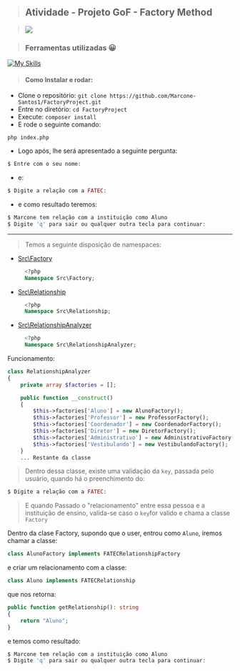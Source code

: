 > ## Atividade - Projeto GoF - Factory Method

>![](http://clubedosgeeks.com.br/wp-content/uploads/2016/01/dormrm.gif)

> ### Ferramentas utilizadas :grinning:
[![My Skills](https://skillicons.dev/icons?i=php,git,github&perline=10)](https://skillicons.dev) 

> #### Como Instalar e rodar:
- Clone o repositório:
```git clone https://github.com/Marcone-Santos1/FactoryProject.git```
- Entre no diretório:
```cd FactoryProject```
- Execute:
```composer install```
- E rode o seguinte comando:
`````shell
php index.php
`````

- Logo após, lhe será apresentado a seguinte pergunta:
```php
$ Entre com o seu nome:  
```
- e:
````php
$ Digite a relação com a FATEC:
````
- e como resultado teremos:
````php
$ Marcone tem relação com a instituição como Aluno
$ Digite 'q' para sair ou qualquer outra tecla para continuar: 
````

---

> Temos a seguinte disposição de namespaces:
- [Src\Factory](src%2FFactory)
  ````php 
    <?php 
    Namespace Src\Factory;
    ````
- [Src\Relationship](src%2FRelationship)
  ````php 
    <?php 
    Namespace Src\Relationship;
    ````
- [Src\RelationshipAnalyzer](src%2FRelationshipAnalyzer)
  ````php 
    <?php 
    Namespace Src\RelationshipAnalyzer;
    ````
Funcionamento:
````php
class RelationshipAnalyzer
{
    private array $factories = [];

    public function __construct()
    {
        $this->factories['Aluno'] = new AlunoFactory();
        $this->factories['Professor'] = new ProfessorFactory();
        $this->factories['Coordenador'] = new CoordenadorFactory();
        $this->factories['Diretor'] = new DiretorFactory();
        $this->factories['Administrativo'] = new AdministrativoFactory();
        $this->factories['Vestibulando'] = new VestibulandoFactory();
    }
    ... Restante da classe
````
> Dentro dessa classe, existe uma validação da `key`, passada pelo usuário, quando há o preenchimento do: 
````php
$ Digite a relação com a FATEC:
````

> E quando Passado o "relacionamento" entre essa pessoa e a instituição de ensino, valida-se caso o `key`for valido e chama a classe `Factory`

Dentro da clase Factory, supondo que o user, entrou como `Aluno`, iremos chamar a classe: 
```php 
class AlunoFactory implements FATECRelationshipFactory
```
e criar um relacionamento com a classe:
````php
class Aluno implements FATECRelationship
````

que nos retorna:
````php
public function getRelationship(): string
{
    return "Aluno";
}
````

e temos como resultado:
````php
$ Marcone tem relação com a instituição como Aluno
$ Digite 'q' para sair ou qualquer outra tecla para continuar: 
````